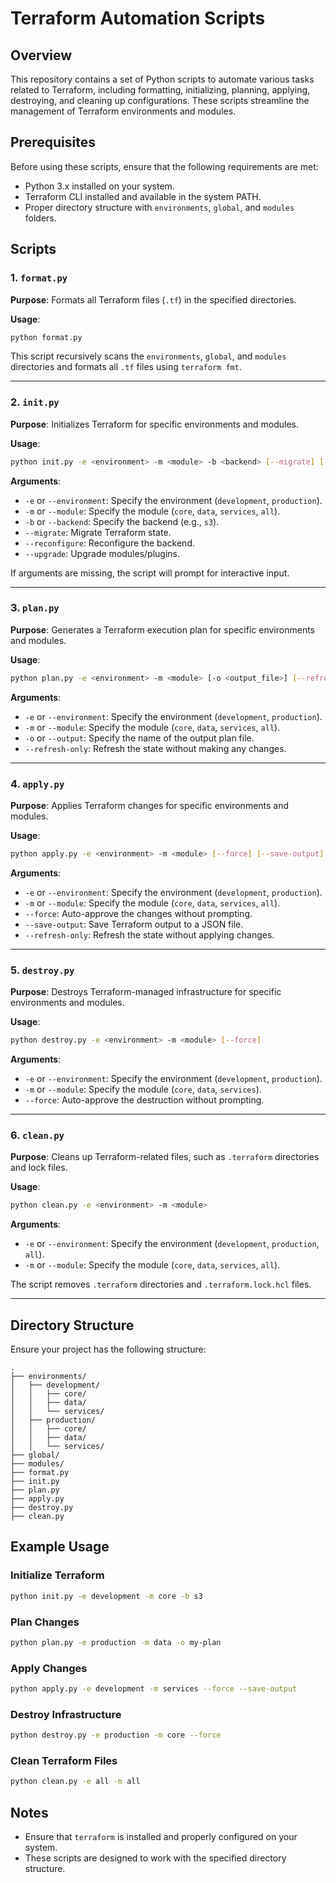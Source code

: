 # Terraform Automation Scripts

## Overview

This repository contains a set of Python scripts to automate various tasks related to Terraform, including formatting, initializing, planning, applying, destroying, and cleaning up configurations. These scripts streamline the management of Terraform environments and modules.

## Prerequisites

Before using these scripts, ensure that the following requirements are met:
- Python 3.x installed on your system.
- Terraform CLI installed and available in the system PATH.
- Proper directory structure with `environments`, `global`, and `modules` folders.

## Scripts

### 1. `format.py`

**Purpose**: Formats all Terraform files (`.tf`) in the specified directories.

**Usage**:
```bash
python format.py
```
This script recursively scans the `environments`, `global`, and `modules` directories and formats all `.tf` files using `terraform fmt`.

---

### 2. `init.py`

**Purpose**: Initializes Terraform for specific environments and modules.

**Usage**:
```bash
python init.py -e <environment> -m <module> -b <backend> [--migrate] [--reconfigure] [--upgrade]
```

**Arguments**:
- `-e` or `--environment`: Specify the environment (`development`, `production`).
- `-m` or `--module`: Specify the module (`core`, `data`, `services`, `all`).
- `-b` or `--backend`: Specify the backend (e.g., `s3`).
- `--migrate`: Migrate Terraform state.
- `--reconfigure`: Reconfigure the backend.
- `--upgrade`: Upgrade modules/plugins.

If arguments are missing, the script will prompt for interactive input.

---

### 3. `plan.py`

**Purpose**: Generates a Terraform execution plan for specific environments and modules.

**Usage**:
```bash
python plan.py -e <environment> -m <module> [-o <output_file>] [--refresh-only]
```

**Arguments**:
- `-e` or `--environment`: Specify the environment (`development`, `production`).
- `-m` or `--module`: Specify the module (`core`, `data`, `services`, `all`).
- `-o` or `--output`: Specify the name of the output plan file.
- `--refresh-only`: Refresh the state without making any changes.

---

### 4. `apply.py`

**Purpose**: Applies Terraform changes for specific environments and modules.

**Usage**:
```bash
python apply.py -e <environment> -m <module> [--force] [--save-output] [--refresh-only]
```

**Arguments**:
- `-e` or `--environment`: Specify the environment (`development`, `production`).
- `-m` or `--module`: Specify the module (`core`, `data`, `services`, `all`).
- `--force`: Auto-approve the changes without prompting.
- `--save-output`: Save Terraform output to a JSON file.
- `--refresh-only`: Refresh the state without applying changes.

---

### 5. `destroy.py`

**Purpose**: Destroys Terraform-managed infrastructure for specific environments and modules.

**Usage**:
```bash
python destroy.py -e <environment> -m <module> [--force]
```

**Arguments**:
- `-e` or `--environment`: Specify the environment (`development`, `production`).
- `-m` or `--module`: Specify the module (`core`, `data`, `services`).
- `--force`: Auto-approve the destruction without prompting.

---

### 6. `clean.py`

**Purpose**: Cleans up Terraform-related files, such as `.terraform` directories and lock files.

**Usage**:
```bash
python clean.py -e <environment> -m <module>
```

**Arguments**:
- `-e` or `--environment`: Specify the environment (`development`, `production`, `all`).
- `-m` or `--module`: Specify the module (`core`, `data`, `services`, `all`).

The script removes `.terraform` directories and `.terraform.lock.hcl` files.

---

## Directory Structure

Ensure your project has the following structure:

```
.
├── environments/
│   ├── development/
│   │   ├── core/
│   │   ├── data/
│   │   └── services/
│   ├── production/
│   │   ├── core/
│   │   ├── data/
│   │   └── services/
├── global/
├── modules/
├── format.py
├── init.py
├── plan.py
├── apply.py
├── destroy.py
├── clean.py
```

## Example Usage

### Initialize Terraform
```bash
python init.py -e development -m core -b s3
```

### Plan Changes
```bash
python plan.py -e production -m data -o my-plan
```

### Apply Changes
```bash
python apply.py -e development -m services --force --save-output
```

### Destroy Infrastructure
```bash
python destroy.py -e production -m core --force
```

### Clean Terraform Files
```bash
python clean.py -e all -m all
```

## Notes

- Ensure that `terraform` is installed and properly configured on your system.
- These scripts are designed to work with the specified directory structure.
